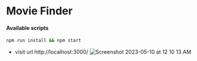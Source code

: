  

# Movie Finder 

 
#### Available scripts

```sh
npm run install && npm start
```

- visit url http://localhost:3000/
![Screenshot 2023-05-10 at 12 10 13 AM](https://github.com/ashishva/react-search-movies/assets/2153396/89e4fa9d-fcc8-48d9-b054-87501cdd64b1)
